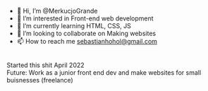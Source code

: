 - 👋 Hi, I’m @MerkucjoGrande
- 👀 I’m interested in Front-end web development
- 🌱 I’m currently learning HTML, CSS, JS
- 💞️ I’m looking to collaborate on Making websites
- 📫 How to reach me sebastianhohol@gmail.com
<br>
Started this shit April 2022
<br>
Future: Work as a junior front end dev and make websites for small buisnesses (freelance)
